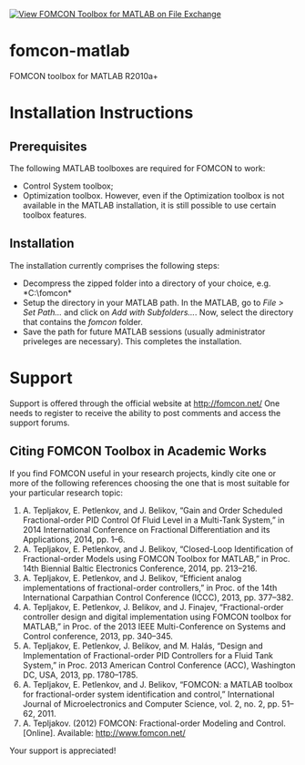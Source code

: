 [![View FOMCON Toolbox for MATLAB on File Exchange](https://www.mathworks.com/matlabcentral/images/matlab-file-exchange.svg)](https://se.mathworks.com/matlabcentral/fileexchange/66323-fomcon-toolbox-for-matlab)
# fomcon-matlab
FOMCON toolbox for MATLAB R2010a+

# Installation Instructions

## Prerequisites
The following MATLAB toolboxes are required for FOMCON to work:
* Control System toolbox;
* Optimization toolbox.
However, even if the Optimization toolbox is not available in the MATLAB installation, it is still possible to use certain toolbox features.

## Installation
The installation currently comprises the following steps:
* Decompress the zipped folder into a directory of your choice, e.g. *C:\fomcon\*
* Setup the directory in your MATLAB path. In the MATLAB, go to *File > Set Path...* and click on *Add with Subfolders...*. Now, select the directory that contains the *fomcon* folder.
* Save the path for future MATLAB sessions (usually administrator priveleges are necessary). This completes the installation.

# Support
Support is offered through the official website at http://fomcon.net/ One needs to register to receive the ability to post comments and access the support forums.

## Citing FOMCON Toolbox in Academic Works
If you find FOMCON useful in your research projects, kindly cite one or more of the following references choosing the one that is most suitable for your particular research topic:

1. A. Tepljakov, E. Petlenkov, and J. Belikov, “Gain and Order Scheduled Fractional-order PID Control Of Fluid Level in a Multi-Tank System,” in 2014 International Conference on Fractional Differentiation and its Applications, 2014, pp. 1–6.
2. A. Tepljakov, E. Petlenkov, and J. Belikov, “Closed-Loop Identification of Fractional-order Models using FOMCON Toolbox for MATLAB,” in Proc. 14th Biennial Baltic Electronics Conference, 2014, pp. 213–216.
3. A. Tepljakov, E. Petlenkov, and J. Belikov, “Efficient analog implementations of fractional-order controllers,” in Proc. of the 14th International Carpathian Control Conference (ICCC), 2013, pp. 377–382.
4. A. Tepljakov, E. Petlenkov, J. Belikov, and J. Finajev, “Fractional-order controller design and digital implementation using FOMCON toolbox for MATLAB,” in Proc. of the 2013 IEEE Multi-Conference on Systems and Control conference, 2013, pp. 340–345.
5. A. Tepljakov, E. Petlenkov, J. Belikov, and M. Halás, “Design and Implementation of Fractional-order PID Controllers for a Fluid Tank System,” in Proc. 2013 American Control Conference (ACC), Washington DC, USA, 2013, pp. 1780–1785.
6. A. Tepljakov, E. Petlenkov, and J. Belikov, “FOMCON: a MATLAB toolbox for fractional-order system identification and control,” International Journal of Microelectronics and Computer Science, vol. 2, no. 2, pp. 51–62, 2011.
7. A. Tepljakov. (2012) FOMCON: Fractional-order Modeling and Control. [Online]. Available: http://www.fomcon.net/

Your support is appreciated!
